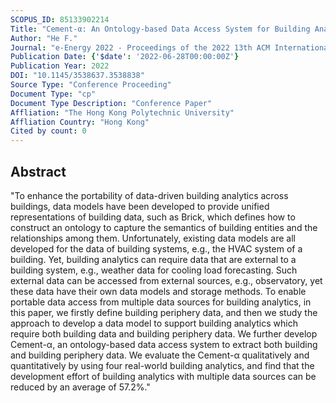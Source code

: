 ```yaml
---
SCOPUS_ID: 85133902214
Title: "Cement-α: An Ontology-based Data Access System for Building Analytics with Multiple Data Sources"
Author: "He F."
Journal: "e-Energy 2022 - Proceedings of the 2022 13th ACM International Conference on Future Energy Systems"
Publication Date: {'$date': '2022-06-28T00:00:00Z'}
Publication Year: 2022
DOI: "10.1145/3538637.3538838"
Source Type: "Conference Proceeding"
Document Type: "cp"
Document Type Description: "Conference Paper"
Affliation: "The Hong Kong Polytechnic University"
Affliation Country: "Hong Kong"
Cited by count: 0
---
```


## Abstract
"To enhance the portability of data-driven building analytics across buildings, data models have been developed to provide unified representations of building data, such as Brick, which defines how to construct an ontology to capture the semantics of building entities and the relationships among them. Unfortunately, existing data models are all developed for the data of building systems, e.g., the HVAC system of a building. Yet, building analytics can require data that are external to a building system, e.g., weather data for cooling load forecasting. Such external data can be accessed from external sources, e.g., observatory, yet these data have their own data models and storage methods. To enable portable data access from multiple data sources for building analytics, in this paper, we firstly define building periphery data, and then we study the approach to develop a data model to support building analytics which require both building data and building periphery data. We further develop Cement-α, an ontology-based data access system to extract both building and building periphery data. We evaluate the Cement-α qualitatively and quantitatively by using four real-world building analytics, and find that the development effort of building analytics with multiple data sources can be reduced by an average of 57.2%."
